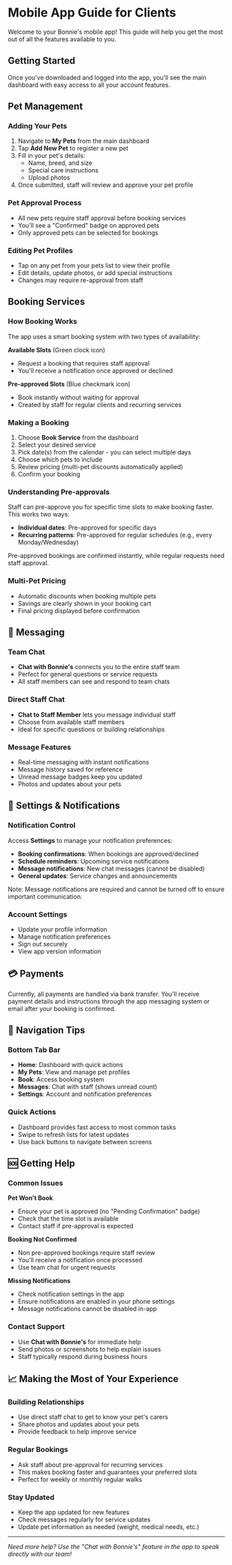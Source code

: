 # Mobile App Guide for Clients

Welcome to your Bonnie's mobile app! This guide will help you get the most out of all the features available to you.

## Getting Started

Once you've downloaded and logged into the app, you'll see the main dashboard with easy access to all your account features.

## Pet Management

### Adding Your Pets
1. Navigate to **My Pets** from the main dashboard
2. Tap **Add New Pet** to register a new pet
3. Fill in your pet's details:
   - Name, breed, and size
   - Special care instructions
   - Upload photos
4. Once submitted, staff will review and approve your pet profile

### Pet Approval Process
- All new pets require staff approval before booking services
- You'll see a "Confirmed" badge on approved pets
- Only approved pets can be selected for bookings

### Editing Pet Profiles
- Tap on any pet from your pets list to view their profile
- Edit details, update photos, or add special instructions
- Changes may require re-approval from staff

## Booking Services

### How Booking Works
The app uses a smart booking system with two types of availability:

**Available Slots** (Green clock icon)
- Request a booking that requires staff approval
- You'll receive a notification once approved or declined

**Pre-approved Slots** (Blue checkmark icon)  
- Book instantly without waiting for approval
- Created by staff for regular clients and recurring services

### Making a Booking
1. Choose **Book Service** from the dashboard
2. Select your desired service
3. Pick date(s) from the calendar - you can select multiple days
4. Choose which pets to include
5. Review pricing (multi-pet discounts automatically applied)
6. Confirm your booking

### Understanding Pre-approvals
Staff can pre-approve you for specific time slots to make booking faster. This works two ways:

- **Individual dates**: Pre-approved for specific days
- **Recurring patterns**: Pre-approved for regular schedules (e.g., every Monday/Wednesday)

Pre-approved bookings are confirmed instantly, while regular requests need staff approval.

### Multi-Pet Pricing
- Automatic discounts when booking multiple pets
- Savings are clearly shown in your booking cart
- Final pricing displayed before confirmation

## 💬 Messaging

### Team Chat
- **Chat with Bonnie's** connects you to the entire staff team
- Perfect for general questions or service requests
- All staff members can see and respond to team chats

### Direct Staff Chat
- **Chat to Staff Member** lets you message individual staff
- Choose from available staff members
- Ideal for specific questions or building relationships

### Message Features
- Real-time messaging with instant notifications
- Message history saved for reference
- Unread message badges keep you updated
- Photos and updates about your pets

## 🔔 Settings & Notifications

### Notification Control
Access **Settings** to manage your notification preferences:

- **Booking confirmations**: When bookings are approved/declined
- **Schedule reminders**: Upcoming service notifications  
- **Message notifications**: New chat messages (cannot be disabled)
- **General updates**: Service changes and announcements

Note: Message notifications are required and cannot be turned off to ensure important communication.

### Account Settings
- Update your profile information
- Manage notification preferences
- Sign out securely
- View app version information

## 💳 Payments

Currently, all payments are handled via bank transfer. You'll receive payment details and instructions through the app messaging system or email after your booking is confirmed.

## 📱 Navigation Tips

### Bottom Tab Bar
- **Home**: Dashboard with quick actions
- **My Pets**: View and manage pet profiles  
- **Book**: Access booking system
- **Messages**: Chat with staff (shows unread count)
- **Settings**: Account and notification preferences

### Quick Actions
- Dashboard provides fast access to most common tasks
- Swipe to refresh lists for latest updates
- Use back buttons to navigate between screens

## 🆘 Getting Help

### Common Issues

**Pet Won't Book**
- Ensure your pet is approved (no "Pending Confirmation" badge)
- Check that the time slot is available
- Contact staff if pre-approval is expected

**Booking Not Confirmed**  
- Non pre-approved bookings require staff review
- You'll receive a notification once processed
- Use team chat for urgent requests

**Missing Notifications**
- Check notification settings in the app
- Ensure notifications are enabled in your phone settings
- Message notifications cannot be disabled in-app

### Contact Support
- Use **Chat with Bonnie's** for immediate help
- Send photos or screenshots to help explain issues
- Staff typically respond during business hours

## 📈 Making the Most of Your Experience

### Building Relationships
- Use direct staff chat to get to know your pet's carers
- Share photos and updates about your pets
- Provide feedback to help improve service

### Regular Bookings
- Ask staff about pre-approval for recurring services
- This makes booking faster and guarantees your preferred slots
- Perfect for weekly or monthly regular walks

### Stay Updated
- Keep the app updated for new features
- Check messages regularly for service updates
- Update pet information as needed (weight, medical needs, etc.)

---

*Need more help? Use the "Chat with Bonnie's" feature in the app to speak directly with our team!*
